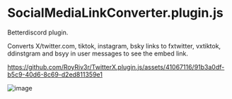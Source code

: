 # SocialMediaLinkConverter.plugin.js

Betterdiscord plugin.

Converts X/twitter.com, tiktok, instagram, bsky links to fxtwitter, vxtiktok, ddinstgram and bsyy in user messages to see the embed link.

https://github.com/RoyRiv3r/TwitterX.plugin.js/assets/41067116/91b3a0df-b5c9-40d6-8c69-d2ed811359e1

![image](https://github.com/RoyRiv3r/SocialMediaLinkConverter.plugin.js/assets/41067116/a9dc6f5c-e9d0-436d-9733-2fad63941bd6)
